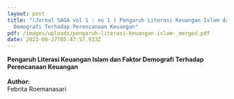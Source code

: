 ```yaml
---
layout: post
title: "(Jurnal SAGA vol 1 : no 1 ) Pengaruh Literasi Keuangan Islam dan Faktor
  Demografi Terhadap Perencanaan Keuangan"
pdf: /images/uploads/pengaruh-literasi-keuangan-islam-_merged.pdf
date: 2023-08-27T05:47:57.933Z
---
```

**Pengaruh Literasi Keuangan Islam dan Faktor Demografi Terhadap Perencanaan Keuangan**\
\
**A﻿uthor:**\
Febrita Roemanasari